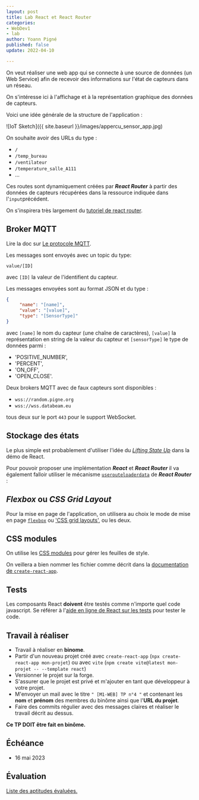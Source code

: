```yaml
---
layout: post
title: Lab React et React Router
categories:
- WebDev1
- lab
author: Yoann Pigné
published: false
update: 2022-04-10

---
```


On veut réaliser une web app qui se connecte à une source de données (un Web Service) afin de recevoir des informations  sur l'état de capteurs dans un réseau.

On s'intéresse ici à l'affichage et à la représentation graphique des données de capteurs.

Voici une idée générale de la structure de l'application :

![IoT Sketch]({{ site.baseurl }}/images/appercu_sensor_app.jpg)



On souhaite avoir des URLs du type : 

- `/` 
- `/temp_bureau`
- `/ventilateur`
- `/temperature_salle_A111`
- ...

Ces routes sont dynamiquement créées par ***React Router*** à partir des données de capteurs récupérées dans la ressource indiquée dans l'`input`précédent. 


On s'inspirera très largement du [tutoriel de react router](https://reactrouter.com/en/main/start/tutorial).


## Broker MQTT

Lire la doc sur [Le protocole MQTT](https://mosquitto.org/man/mqtt-7.html).

Les messages sont envoyés avec un topic du type:

```
value/[ID]
```

avec `[ID]` la valeur de l'identifient du capteur.

Les messages envoyées sont au format JSON et du type :

```JSON
{
     "name": "[name]",
     "value": "[value]",
     "type": "[SensorType]"
}
```

avec `[name]` le nom du capteur (une chaîne de caractères),  `[value]` la représentation en string de la valeur du capteur et `[sensorType]` le type de données parmi :

-  'POSITIVE_NUMBER',
-  'PERCENT',
-  'ON_OFF',
-  'OPEN_CLOSE'.


Deux brokers MQTT avec de faux capteurs sont disponibles : 

- `wss://random.pigne.org` 
- `wss://wss.databeam.eu`

tous deux sur le port `443`  pour le support WebSocket.




## Stockage des états       

Le plus simple est probablement d'utiliser  l'idée du [*Lifting State Up*](https://reactjs.org/tutorial/tutorial.html#lifting-state-up)  dans la démo de React. 

Pour pouvoir proposer une implémentation ***React*** et ***React Router***  il va également falloir utiliser le mécanisme [`userouteloaderdata`](https://reactrouter.com/en/main/hooks/use-route-loader-data#userouteloaderdata) de ***React Router*** : 



## *Flexbox* ou *CSS Grid Layout*

Pour la mise en page de l'application, on utilisera au choix le mode de mise en page [`flexbox`](https://developer.mozilla.org/fr/docs/Web/CSS/Disposition_des_bo%C3%AEtes_flexibles_CSS/Utilisation_des_flexbox_en_CSS) ou ['CSS grid layouts'](https://developer.mozilla.org/en-US/docs/Web/CSS/CSS_Grid_Layout), ou les deux.

## CSS modules

On utilise les [CSS modules](https://github.com/css-modules/css-modules) pour gérer les feuilles de style. 

On veillera a bien nommer les fichier comme décrit dans la [documentation de `create-react-app`](https://facebook.github.io/create-react-app/docs/adding-a-css-modules-stylesheet).

## Tests

Les composants React **doivent** être testés comme n'importe quel code javascript. Se référer à l'[aide en ligne de React  sur les tests](https://fr.reactjs.org/docs/testing.html) pour tester le code. 

## Travail à réaliser

- Travail à réaliser en **binome**. 
- Partir d'un nouveau projet créé avec `create-react-app`  (`npx create-react-app mon-projet`) ou avec `vite` (`npm create vite@latest mon-projet -- --template react`) 
- Versionner le projet sur la forge.
- S'assurer que le  projet est privé et m'ajouter en tant que développeur à votre projet.
- M'envoyer un mail avec le titre `" [M1-WEB] TP n°4 "`  et contenant les  **nom** et  **prénom** des membres du binôme ainsi que l'**URL du projet**. 
- Faire des commits régulier avec des messages claires et réaliser le travail décrit au dessus. 

**Ce TP DOIT être fait en binôme.**


## Échéance

- 16 mai 2023

## Évaluation

[Liste des aptitudes évaluées.](/teaching/WebDev1#react--reactrouter--redux)

